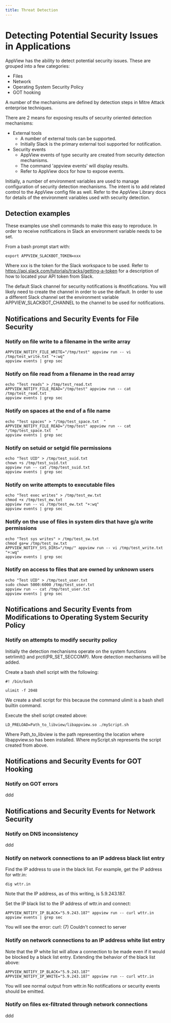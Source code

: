 ```yaml
---
title: Threat Detection
---
```


<span id="detecting-issues"></span>

# Detecting Potential Security Issues in Applications

AppView has the ability to detect potential security issues.
These are grouped into a few categories:
- Files
- Network
- Operating System Security Policy
- GOT hooking

A number of the mechanisms are defined by detection steps
in Mitre Attack enterprise techniques.

There are 2 means for exposing results of security oriented
detection mechanisms:
- External tools
  - A number of external tools can be supported.
  - Initially Slack is the primary external tool supported for notification.
- Security events
  - AppView events of type security are created from security detection mechanisms.
  - The command 'appview events' will display results.
  - Refer to AppView docs for how to expose events.

Initially, a number of environment variables are used to manage configuration of
security detection mechanisms. The intent is to add related control to the
AppView config file as well. Refer to the AppView Library docs for details of
the environment variables used with security detection.

<span id="detection-examples"></span>

## Detection examples

These examples use shell commands to make this easy to reproduce.
In order to receive notifications in Slack an environment variable needs to be set.

From a bash prompt start with:
```
export APPVIEW_SLACKBOT_TOKEN=xxx
```
Where xxx is the token for the Slack workspace to be used.
Refer to https://api.slack.com/tutorials/tracks/getting-a-token for a
description of how to located your API token from Slack.

The default Slack channel for security notifications is #notifications.
You will likely need to create the channel in order to use the default.
In order to use a different Slack channel set the environment variable
APPVIEW\_SLACKBOT\_CHANNEL to the channel to be used for notifications.

<span id="notifications-events-file"></span>

## Notifications and Security Events for File Security

### Notify on file write to a filename in the write array
```
APPVIEW_NOTIFY_FILE_WRITE="/tmp/test" appview run -- vi /tmp/test_write.txt "+:wq"
appview events | grep sec
```

### Notify on file read from a filename in the read array
```
echo "Test reads" > /tmp/test_read.txt
APPVIEW_NOTIFY_FILE_READ="/tmp/test" appview run -- cat /tmp/test_read.txt
appview events | grep sec
```

### Notify on spaces at the end of a file name
```
echo "Test spaces" > "/tmp/test_space.txt  "
APPVIEW_NOTIFY_FILE_READ="/tmp/test" appview run -- cat "/tmp/test_space.txt  "
appview events | grep sec
```

### Notify on setuid or setgid file permissions
```
echo "Test UID" > /tmp/test_suid.txt
chown +s /tmp/test_suid.txt
appview run -- cat /tmp/test_suid.txt
appview events | grep sec
```

### Notify on write attempts to executable files
```
echo "Test exec writes" > /tmp/test_ew.txt
chmod +x /tmp/test_ew.txt
appview run -- vi /tmp/test_ew.txt "+:wq"
appview events | grep sec
```

### Notify on the use of files in system dirs that have g/a write permissions
```
echo "Test sys writes" > /tmp/test_sw.txt
chmod ga+w /tmp/test_sw.txt
APPVIEW_NOTIFY_SYS_DIRS="/tmp/" appview run -- vi /tmp/test_write.txt "+:wq"
appview events | grep sec
```

### Notify on access to files that are owned by unknown users
```
echo "Test UID" > /tmp/test_user.txt
sudo chown 5000:6000 /tmp/test_user.txt
appview run -- cat /tmp/test_user.txt
appview events | grep sec
```

<span id="notifications-events-os"></span>

## Notifications and Security Events from Modifications to Operating System Security Policy

### Notify on attempts to modify security policy
Initially the detection mechanisms operate on the system functions setrlimit() and prctl(PR\_SET\_SECCOMP).
More detection mechanisms will be added.

Create a bash shell script with the following:
```
#! /bin/bash

ulimit -f 2048
```
We create a shell script for this because the command ulimit is a bash shell builtin command.

Execute the shell script created above:
```
LD_PRELOAD=Path_to_libview/libappview.so ./myScript.sh
```

Where Path\_to\_libview is the path representing the location where libappview.so has been installed.
Where myScript.sh represents the script created from above.

<span id="notifications-events-got"></span>

## Notifications and Security Events for GOT Hooking

### Notify on GOT errors
ddd

<span id="notifications-events-network"></span>

## Notifications and Security Events for Network Security

### Notify on DNS inconsistency
ddd

### Notify on network connections to an IP address black list entry
Find the IP address to use in the black list.
For example, get the IP address for wttr.in:
```
dig wttr.in
```

Note that the IP address, as of this writing, is 5.9.243.187.

Set the IP black list to the IP address of wttr.in and connect:
```
APPVIEW_NOTIFY_IP_BLACK="5.9.243.187" appview run -- curl wttr.in
appview events | grep sec
```

You will see the error:
curl: (7) Couldn't connect to server

### Notify on network connections to an IP address white list entry
Note that the IP white list will allow a connection to be made even if it would be blocked by a black list entry.
Extending the behavior of the black list above:

```
APPVIEW_NOTIFY_IP_BLACK="5.9.243.187" APPVIEW_NOTIFY_IP_WHITE="5.9.243.187" appview run -- curl wttr.in
```

You will see normal output from wttr.in
No notifications or security events should be emitted.

### Notify on files ex-filtrated through network connections
ddd
